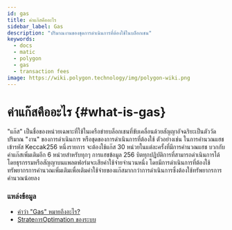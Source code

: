 ```yaml
---
id: gas
title: ค่าแก๊สคืออะไร
sidebar_label: Gas
description: "ปริมาณงานของชุดการดำเนินการที่ต้องใช้ในบล็อกเชน"
keywords:
  - docs
  - matic
  - polygon
  - gas
  - transaction fees
image: https://wiki.polygon.technology/img/polygon-wiki.png
---
```


# ค่าแก๊สคืออะไร {#what-is-gas}

"แก๊ส" เป็นชื่อของหน่วยเฉพาะที่ใช้ในเครือข่ายบล็อกเชนที่ขับเคลื่อนด้วยสัญญาอัจฉริยะเป็นตัววัดปริมาณ "งาน" ของการดำเนินการ หรือชุดของการดำเนินการที่ต้องใช้ ตัวอย่างเช่น ในการคำนวณแฮชเข้ารหัส Keccak256 หนึ่งรายการ จะต้องใช้แก๊ส 30 หน่วยในแต่ละครั้งที่มีการคำนวณแฮช บวกกับค่าแก๊สเพิ่มเติมอีก 6 หน่วยสำหรับทุกๆ การแฮชข้อมูล 256 บิตทุกปฏิบัติการที่สามารถดำเนินการได้โดยธุรกรรมหรือสัญญาบนแพลตฟอร์มจะเสียค่าใช้จ่ายจำนวนหนึ่ง โดยมีการดำเนินการที่ต้องใช้ทรัพยากรการคำนวณเพิ่มเติมเพื่อเติมค่าใช้จ่ายของแก๊สมากกว่าการดำเนินการซึ่งต้องใช้ทรัพยากรการคำนวณน้อยลง

### **แหล่งข้อมูล**

- [คำว่า "Gas" หมายถึงอะไร?](https://ethereum.stackexchange.com/questions/3/what-is-meant-by-the-term-gas)
- [StrateการOptimation ของระบบ](https://www.alchemy.com/overviews/solidity-gas-optimization)
